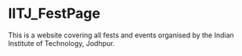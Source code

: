 # IITJ_FestPage
 This is a website covering all fests and events organised by the Indian Institute of Technology, Jodhpur.
